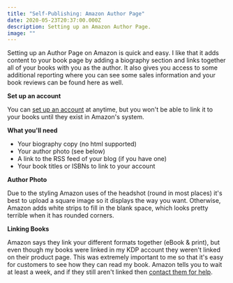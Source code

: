 ```yaml
---
title: "Self-Publishing: Amazon Author Page"
date: 2020-05-23T20:37:00.000Z
description: Setting up an Amazon Author Page.
image: ""
---
```

Setting up an Author Page on Amazon is quick and easy. I like that it adds content to your book page by adding a biography section and links together all of your books with you as the author. It also gives you access to some additional reporting where you can see some sales information and your book reviews can be found here as well.

**Set up an account**

You can [set up an account](https://authorcentral.amazon.com/) at anytime, but you won't be able to link it to your books until they exist in Amazon's system.

**What you'll need**

* Your biography copy (no html supported)
* Your author photo (see below)
* A link to the RSS feed of your blog (if you have one)
* Your book titles or ISBNs to link to your account

**Author Photo**

Due to the styling Amazon uses of the headshot (round in most places) it's best to upload a square image so it displays the way you want. Otherwise, Amazon adds white strips to fill in the blank space, which looks pretty terrible when it has rounded corners.

**Linking Books**

Amazon says they link your different formats together (eBook & print), but even though my books were linked in my KDP account they weren't linked on their product page. This was extremely important to me so that it's easy for customers to see how they can read my book. Amazon tells you to wait at least a week, and if they still aren't linked then [contact them for help](https://kdp.amazon.com/en_US/help/topic/G200652220).